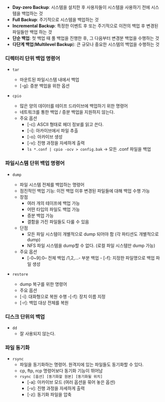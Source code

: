 
- **Day-zero Backup**: 시스템을 설치한 후 사용자들이 시스템을 사용하기 전에 시스템을 백업하는 것
- **Full Backup**: 주기적으로 시스템을 백업하는 것
- **Incremental Backup**: 특정한 이벤트 후 또는 주기적으로 이전의 백업 후 변경된 파일들만 백업 하는 것
- **단순 백업**: 첫 백업 때 풀 백업을 진행한 후, 그 다음부터 변경분 백업을 수행하는 것
- **다단계 백업**(**Multilevel Backup**): 큰 규모나 중요한 시스템의 백업을 수행하는 것

### 디렉터리 단위 백업 명령어

- `tar`
  - 마운트된 파일시스템 내에서 백업
  - [-g]: 증분 백업을 위한 옵션
  
- `cpio`
  - 많은 양의 데이터를 테이프 드라이브에 백업하기 위한 명령어
  - 네트워크를 통한 백업 / 증분 백업을 지원하지 않는다.
  - 주요 옵션
    - [-c]: ASCII 형태로 헤더 정보를 읽고 쓴다.
    - [-i]: 아카이브에서 파일 추출
    - [-o]: 아카이브 생성
    - [-v]: 진행 과정을 자세하게 출력
    - `ls *.conf | cpio -ocv > config.bak` → 모든 .conf 파일을 백업

### 파일시스템 단위 백업 명령어

- `dump`
  - 파일 시스템 전체를 백업하는 명령어
  - 점진적인 백업 기능: 이전 백업 이후 변경된 파일들에 대해 백업 수행 가능
  - 장점
    - 여러 개의 테이프에 백업 가능
    - 어떤 타입의 파일도 백업 가능
    - 증분 백업 가능
    - 결함을 가진 파일들도 다룰 수 있음
  - 단점
    - 모든 파일 시스템이 개별적으로 dump 되어야 함 (각 파티션도 개별적으로 dump)
    - NFS 파일 시스템을 dump할 수 없다. (로컬 파일 시스템만 dump 가능)
  - 주요 옵션
    - [-0~9]:0– 전체 백업 /1,2,...- 부분 백업 - [-f]: 지정한 파일명으로 백업 파일 생성
  
- `restore`
  - dump 복구를 위한 명령어
  - 주요 옵션
  - [-i]: 대화형으로 복원 수행 -[-f]: 장치 이름 지정
  - [-r]: 백업 대상 전체를 복원


### 디스크 단위의 백업
- `dd`
  - 잘 사용되지 않는다.
  
### 파일 동기화

- `rsync`
  - 파일을 동기화하는 명령어. 원격지에 있는 파일들도 동기화할 수 있다.
  - cp, ftp, rcp 명령어보다 동기화 기능이 뛰어남
  - `rsync [옵션] [동기화할 원본] [동기화될 위치]`
      - [-a]: 아카이브 모드 (여러 옵션을 묶어 놓은 옵션)
      - [-v]: 진행 과정을 자세하게 출력
      - [-z]: 동기화 파일을 압축
